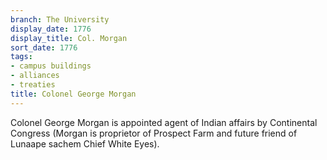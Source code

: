 ```yaml
---
branch: The University
display_date: 1776
display_title: Col. Morgan
sort_date: 1776
tags:
- campus buildings
- alliances
- treaties
title: Colonel George Morgan
---
```


Colonel George Morgan is appointed agent of Indian affairs by Continental Congress (Morgan is proprietor of Prospect Farm and future friend of Lunaape sachem Chief White Eyes).